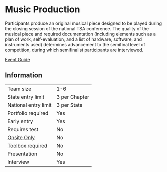 # Music Production

Participants produce an original musical piece designed
to be played during the closing session of the national TSA
conference. The quality of the musical piece and required
documentation (including elements such as a plan of work,
self-evaluation, and a list of hardware, software, and instruments used) determines advancement to the semifinal level
of competition, during which semifinalist participants are
interviewed.

[Event Guide](https://lwsd.sharepoint.com/:b:/r/sites/GR-JHS-TechnologyStudentAssociation-SCA/Shared%20Documents/23-24/Competition/Event%20Guides/HS%20-%20Music%20Production.pdf)

## Information

|                             |               |
| --------------------------- | ------------- |
| Team size                   | 1-6           |
| State entry limit           | 3 per Chapter |
| National entry limit        | 3 per State   |
| Portfolio required          | Yes           |
| Early entry                 | Yes           |
| Requires test               | No            |
| [Onsite Only](/#terms)      | No            |
| [Toolbox required](/#terms) | No            |
| Presentation                | No            |
| Interview                   | Yes           |

